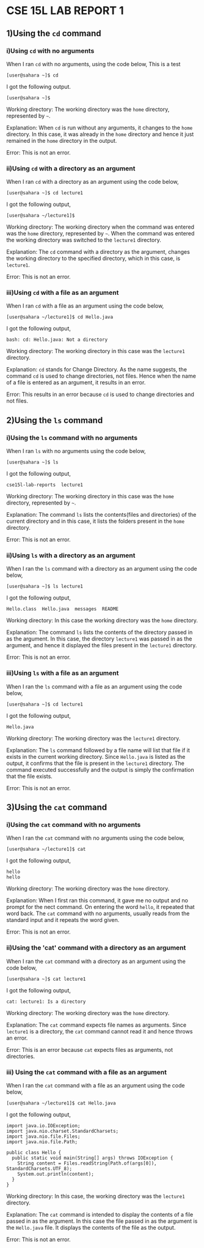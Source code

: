 # CSE 15L LAB REPORT 1  
## 1)Using the `cd` command
### i)Using `cd` with no arguments
When I ran `cd` with no arguments, using the code below,
This is a test

```
[user@sahara ~]$ cd
```
I got the following output.
```
[user@sahara ~]$
```
Working directory: The working directory was the `home` directory, represented by `~`.

Explanation: When `cd` is run without any arguments, it changes to the `home` directory. In this case, it was already in the `home` directory and hence it just remained in the `home` directory in the output.

Error: This is not an error. 

### ii)Using `cd` with a directory as an argument
When I ran `cd` with a directory as an argument using the code below, 
```
[user@sahara ~]$ cd lecture1
```
I got the following output,
```
[user@sahara ~/lecture1]$
```
Working directory: The working directory when the command was entered was the `home` directory, represented by `~`. When the command was entered the working directory was switched to the `lecture1` directory. 

Explanation: The `cd` command with a directory as the argument, changes the working directory to the specified directory, which in this case, is `lecture1`. 

Error: This is not an error. 

### iii)Using `cd` with a file as an argument
When I ran `cd` with a file as an argument using the code below, 
```
[user@sahara ~/lecture1]$ cd Hello.java
```
I got the following output,
```
bash: cd: Hello.java: Not a directory
```
Working directory: The working directory in this case was the `lecture1` directory. 

Explanation: `cd` stands for Change Directory. As the name suggests, the command `cd` is used to change directories, not files. Hence when the name of a file is entered as an argument, it results in an error. 

Error: This results in an error because `cd` is used to change directories and not files. 

## 2)Using the `ls` command
### i)Using the `ls` command with no arguments
When I ran `ls` with no arguments using the code below, 
```
[user@sahara ~]$ ls
```
I got the following output, 
```
cse15l-lab-reports  lecture1
```
Working directory: The working directory in this case was the `home` directory, represented by `~`. 

Explanation: The command `ls` lists the contents(files and directories) of the current directory and in this case, it lists the folders present in the `home` directory. 

Error: This is not an error. 

### ii)Using `ls` with a directory as an argument
When I ran the `ls` command with a directory as an argument using the code below, 
```
[user@sahara ~]$ ls lecture1
```
I got the following output, 
```
Hello.class  Hello.java  messages  README
```
Working directory: In this case the working directory was the `home` directory. 

Explanation: The command `ls` lists the contents of the directory passed in as the argument. In this case, the directory `lecture1` was passed in as the argument, and hence it displayed the files present in the `lecture1` directory. 

Error: This is not an error. 

### iii)Using `ls` with a file as an argument
When I ran the `ls` command with a file as an argument using the code below, 
```
[user@sahara ~]$ cd lecture1
```
I got the following output, 
```
Hello.java
```
Working directory: The working directory was the `lecture1` directory. 

Explanation: The `ls` command followed by a file name will list that file if it exists in the current working directory. Since `Hello.java` is listed as the output, it confirms that the file is present in the `lecture1` directory. The command executed successfully and the output is simply the confirmation that the file exists.

Error: This is not an error. 

## 3)Using the `cat` command
### i)Using the `cat` command with no arguments
When I ran the `cat` command with no arguments using the code below, 
```
[user@sahara ~/lecture1]$ cat
```
I got the following output, 
```
hello
hello
```
Working directory: The working directory was the `home` directory. 

Explanation: When I first ran this command, it gave me no output and no prompt for the nect command. On entering the word `hello`, it repeated that word back. The `cat` command with no arguments, usually reads from the standard input and it repeats the word given. 

Error: This is not an error. 

### ii)Using the 'cat' command with a directory as an argument
When I ran the `cat` command with a directory as an argument using the code below, 
```
[user@sahara ~]$ cat lecture1
```
I got the following output, 
```
cat: lecture1: Is a directory
```
Working directory: The working directory was the `home` directory. 

Explanation: The `cat` command expects file names as arguments. Since `lecture1` is a directory, the `cat` command cannot read it and hence throws an error.

Error: This is an error because `cat` expects files as arguments, not directories. 

### iii) Using the `cat` command with a file as an argument
When I ran the `cat` command with a file as an argument using the code below, 
```
[user@sahara ~/lecture1]$ cat Hello.java
```
I got the following output, 
```
import java.io.IOException;
import java.nio.charset.StandardCharsets;
import java.nio.file.Files;
import java.nio.file.Path;

public class Hello {
  public static void main(String[] args) throws IOException {
    String content = Files.readString(Path.of(args[0]), StandardCharsets.UTF_8);    
    System.out.println(content);
  }
}
```
Working directory: In this case, the working directory was the `lecture1` directory. 

Explanation: The `cat` command is intended to display the contents of a file passed in as the argument. In this case the file passed in as the argument is the `Hello.java` file. It displays the contents of the file as the output. 

Error: This is not an error. 









